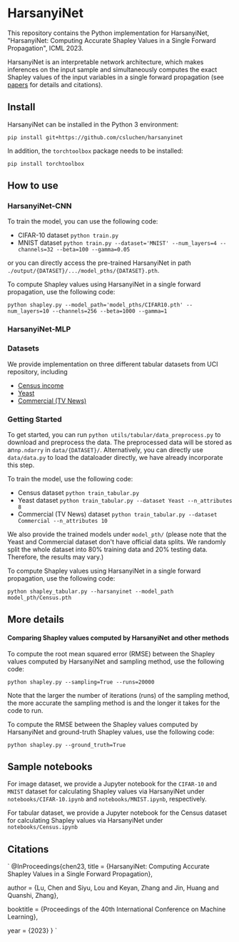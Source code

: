 # HarsanyiNet
This repository contains the Python implementation for HarsanyiNet, "HarsanyiNet: Computing Accurate Shapley Values in a Single Forward Propagation", ICML 2023.

HarsanyiNet is an interpretable network architecture, which makes inferences on the input sample and simultaneously computes the exact Shapley values of the input variables in a single forward propagation (see [papers]() for details and citations).

## Install
HarsanyiNet can be installed in the Python 3 environment:

`
pip install git+https://github.com/csluchen/harsanyinet
`

In addition, the `torchtoolbox` package needs to be installed:

`
pip install torchtoolbox
`



## How to use 
### HarsanyiNet-CNN
To train the model, you can use the following code:

- CIFAR-10 dataset `python train.py`
- MNIST dataset 
  `python train.py --dataset='MNIST' --num_layers=4 --channels=32 --beta=100 --gamma=0.05`

or you can directly access the pre-trained HarsanyiNet in path `./output/{DATASET}/.../model_pths/{DATASET}.pth`.

To compute Shapley values using HarsanyiNet in a single forward propagation, use the following code:

`
python shapley.py --model_path='model_pths/CIFAR10.pth' --num_layers=10 --channels=256 --beta=1000 --gamma=1 
`





### HarsanyiNet-MLP

### Datasets

We provide implementation on three different tabular datasets from UCI repository, including

- [Census income](https://archive.ics.uci.edu/ml/datasets/census+income)
- [Yeast](https://archive.ics.uci.edu/ml/datasets/Yeast) 
- [Commercial (TV News)](http://archive.ics.uci.edu/ml/datasets/tv+news+channel+commercial+detection+dataset) 

### Getting Started

To get started, you can run `python utils/tabular/data_preprocess.py` to download and preprocess the data. The preprocessed data will be stored as  an`np.ndarry` in `data/{DATASET}/`. Alternatively, you can directly use `data/data.py` to load the dataloader directly, we have already incorporate this step. 

To train the model, use the following code:

- Census dataset `python train_tabular.py`
- Yeast dataset `python train_tabular.py --dataset Yeast --n_attributes 8`
- Commercial (TV News) dataset `python train_tabular.py --dataset Commercial --n_attributes 10`

We also provide the trained models under `model_pth/` (please note that the Yeast and Commercial dataset don't have official data splits. We randomly split the whole dataset into 80% training data and 20% testing data. Therefore, the results may vary.)



To compute Shapley values using HarsanyiNet in a single forward propagation, use the following code:

`python shapley_tabular.py --harsanyinet --model_path model_pth/Census.pth`



## More details
#### Comparing Shapley values computed by HarsanyiNet and other methods

To compute the root mean squared error (RMSE) between the Shapley values computed by HarsanyiNet and sampling method, use the following code:

`
python shapley.py --sampling=True --runs=20000
`

Note that the larger the number of iterations (runs) of the sampling method, the more accurate the sampling method is and the longer it takes for the code to run.

To compute the RMSE between the Shapley values computed by HarsanyiNet and ground-truth Shapley values, use the following code:

`
python shapley.py --ground_truth=True
`


## Sample notebooks

For image dataset, we provide a Jupyter notebook for the `CIFAR-10` and `MNIST` dataset for calculating Shapley values via HarsanyiNet under `notebooks/CIFAR-10.ipynb` and `notebooks/MNIST.ipynb`, respectively.

For tabular dataset, we provide a Jupyter notebook for the Census dataset for calculating Shapley values via HarsanyiNet under `notebooks/Census.ipynb`


## Citations
`
@InProceedings{chen23,
  title = 	 {HarsanyiNet: Computing Accurate Shapley Values in a Single Forward Propagation},
  
  author = 	 {Lu, Chen and Siyu, Lou and Keyan, Zhang and Jin, Huang and Quanshi, Zhang},
  
  booktitle = 	 {Proceedings of the 40th International Conference on Machine Learning},
  
  year = 	 {2023}
}
`

